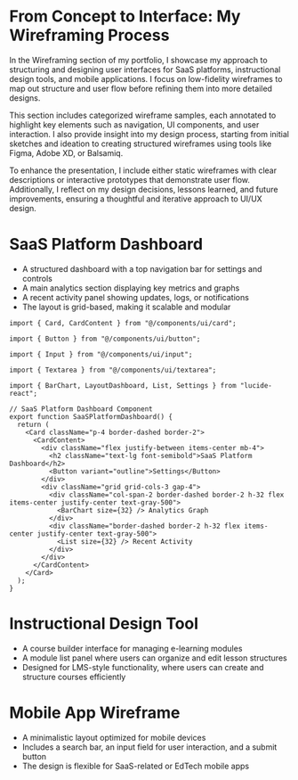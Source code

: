 # From Concept to Interface: My Wireframing Process

In the Wireframing section of my portfolio, I showcase my approach to structuring and designing user interfaces for SaaS platforms, instructional design tools, and mobile applications. I focus on low-fidelity wireframes to map out structure and user flow before refining them into more detailed designs.

This section includes categorized wireframe samples, each annotated to highlight key elements such as navigation, UI components, and user interaction. I also provide insight into my design process, starting from initial sketches and ideation to creating structured wireframes using tools like Figma, Adobe XD, or Balsamiq.

To enhance the presentation, I include either static wireframes with clear descriptions or interactive prototypes that demonstrate user flow. Additionally, I reflect on my design decisions, lessons learned, and future improvements, ensuring a thoughtful and iterative approach to UI/UX design.

<h1>SaaS Platform Dashboard</h1>

- A structured dashboard with a top navigation bar for settings and controls
- A main analytics section displaying key metrics and graphs
- A recent activity panel showing updates, logs, or notifications
- The layout is grid-based, making it scalable and modular

```
import { Card, CardContent } from "@/components/ui/card";

import { Button } from "@/components/ui/button";

import { Input } from "@/components/ui/input";

import { Textarea } from "@/components/ui/textarea";

import { BarChart, LayoutDashboard, List, Settings } from "lucide-react";

// SaaS Platform Dashboard Component
export function SaaSPlatformDashboard() {
  return (
    <Card className="p-4 border-dashed border-2">
      <CardContent>
        <div className="flex justify-between items-center mb-4">
          <h2 className="text-lg font-semibold">SaaS Platform Dashboard</h2>
          <Button variant="outline">Settings</Button>
        </div>
        <div className="grid grid-cols-3 gap-4">
          <div className="col-span-2 border-dashed border-2 h-32 flex items-center justify-center text-gray-500">
            <BarChart size={32} /> Analytics Graph
          </div>
          <div className="border-dashed border-2 h-32 flex items-center justify-center text-gray-500">
            <List size={32} /> Recent Activity
          </div>
        </div>
      </CardContent>
    </Card>
  );
}

```

<h1>Instructional Design Tool</h1>

- A course builder interface for managing e-learning modules
- A module list panel where users can organize and edit lesson structures
- Designed for LMS-style functionality, where users can create and structure courses efficiently

<h1>Mobile App Wireframe</h1>

- A minimalistic layout optimized for mobile devices
- Includes a search bar, an input field for user interaction, and a submit button
- The design is flexible for SaaS-related or EdTech mobile apps
